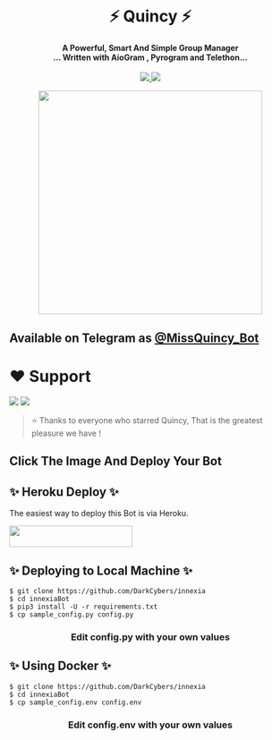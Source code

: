 <h1 align="center"><b> ⚡ Quincy ⚡ </b></h1>

<h4 align="center">A Powerful, Smart And Simple Group Manager <br> ... Written with AioGram , Pyrogram and Telethon...</h4>
<p align='center'>
  <a href="https://www.python.org/" alt="made-with-python"> <img src="https://img.shields.io/badge/Made%20with-Python-1f425f.svg?style=flat-square&logo=python&color=blue" /> </a>
  <a href="https://github.com/DarkCybers/innexia/graphs/commit-activity" alt="Maintenance"> <img src="https://img.shields.io/badge/Maintained%3F-yes-green.svg?style=flat-square" /> </a>
</p>

<p align="center"><a href="https://t.me/innexiaBot"><img src="(https://telegra.ph/file/e641d3dd2ccdce6a3d934.jpg)" width="400"></a></p>

## Available on Telegram as [@MissQuincy_Bot](https://t.me/missquincy_bot)

# ❤️ Support
<a href="https://t.me/The_lostcity"><img src="https://img.shields.io/badge/Join-Telegram%20Channel-red.svg?logo=Telegram"></a>
<a href="t.me/The_lostcity"><img src="https://img.shields.io/badge/Join-Telegram%20Group-blue.svg?logo=telegram"></a>


> ⭐️ Thanks to everyone who starred Quincy, That is the greatest pleasure we have !

## Click The Image And Deploy Your Bot

## ✨ Heroku Deploy ✨
The easiest way to deploy this Bot is via Heroku.

<p align="left"><a href="https://heroku.com/deploy?template=https://github.com/NexusNoob/Quincy"> <img src="https://img.shields.io/badge/Deploy%20To%20Heroku-black?style=for-the-badge&logo=heroku" width="220" height="38.45"/></a></p>

## ✨ Deploying to Local Machine ✨

```console
$ git clone https://github.com/DarkCybers/innexia
$ cd innexiaBot
$ pip3 install -U -r requirements.txt
$ cp sample_config.py config.py
```
 <h3 align="center"> 
    Edit <b>config.py</b> with your own values
</h3>

## ✨ Using Docker ✨

```console
$ git clone https://github.com/DarkCybers/innexia
$ cd innexiaBot
$ cp sample_config.env config.env
```

<h3 align="center"> 
    Edit <b> config.env </b> with your own values
</h3>


